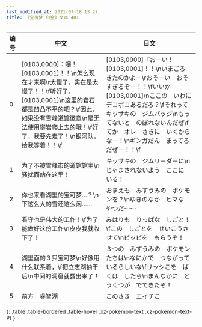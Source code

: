 ```yaml
---
last_modified_at: 2021-07-18 13:27
title: 《宝可梦 白金》文本 401
---
```

| 编号 | 中文 | 日文 |
| ---- | ---- | ---- |
| 0 | [0103,0000]：喂！[0103,0001]！！\n怎么现在才来啊\r太慢了，实在是太慢了！！\f听好了，[0103,0001]\n这里的岩石都是凹凸不平的吧？\f因此，如果没有雪峰道馆徽章\n是无法使用攀岩爬上去的哦！\f好了，我要先走了！\n银河队，给我等着！！\f | [0103,0000]『お－い！　[0103,0001]！！\nいまごろ　きたのかよ－\rおそ－い　おそすぎるぞ－！！\fいいか　[0103,0001]\nここの　いわに　デコボコあるだろ？\fそれって　キッサキの　ジムバッジ\nもってないと　のぼれないんだぜ\fてか　オレ　さきに　いくからな－！\nギンガだん　まってろだぜ－！！\f |
| 1 | 为了不被雪峰市的道馆馆主\n骚扰而站在这里！ | キッサキの　ジムリ－ダ－に\nじゃまされないよう　ここに　いる！ |
| 2 | 你也来看湖里的宝可梦…？\n下这么大的雪还这么闲…… | おまえも　みずうみの　ポケモンを？\nゆきのなか　ヒマな　やつだ⋯⋯ |
| 3 | 看守也是伟大的工作！\f为了能做好这份工作\n皮皮我就收下了！ | みはりも　りっぱな　しごと！\fこの　しごとを　せいこうさせて\nピッピを　もらうぞ！ |
| 4 | 湖里面的３只宝可梦\n好像用什么联系着，\f把立志湖抽干后\n中间的洞窟就露出来了！ | ３つの　みずうみの　ポケモンたちは\nなにかで　つながっているらしいな\fリッシこを　ばくは　したら\nまんなかに　どうくつが　でてきたぞ！ |
| 5 | 前方　睿智湖 | このさき　エイチこ |
{: .table .table-bordered .table-hover .xz-pokemon-text .xz-pokemon-text-Pt }